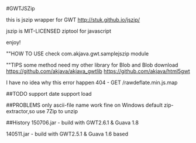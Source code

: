 #GWTJSZip

this is jszip wrapper for GWT
http://stuk.github.io/jszip/

jszip is MIT-LICENSED ziptool for javascript

enjoy!

""HOW TO USE
check com.akjava.gwt.samplejszip module

""TIPS
some method need my other library for Blob and Blob download
https://github.com/akjava/akjava_gwtlib
https://github.com/akjava/html5gwt

I have no idea why this error happen
404 - GET /rawdeflate.min.js.map

##TODO
support date
support load

##PROBLEMS
only ascii-file name work fine on Windows default zip-extractor,so use 7Zip to unzip

##History
150706.jar - build with GWT2.6.1 & Guava 1.8

140511.jar - build with GWT2.5.1 & Guava 1.6 based